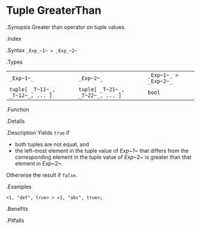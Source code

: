 # Tuple GreaterThan

.Synopsis
Greater than operator on tuple values.

.Index
>

.Syntax
`_Exp_~1~ > _Exp_~2~`

.Types


|                                 |                                  |                        |
| --- | --- | --- |
| `_Exp~1~_`                      |  `_Exp~2~_`                      | `_Exp~1~_ > _Exp~2~_`  |
| `tuple[ _T~11~_, _T~12~_, ... ]` |  `tuple[ _T~21~_, _T~22~_, ... ]` | `bool`                |


.Function

.Details

.Description
Yields `true` if 

*  both tuples are not equal, and
*  the left-most element in the tuple value of _Exp~1~_ that differs from the corresponding element in the tuple 
value of _Exp_~2~ is greater than that element in _Exp_~2~.


Otherwise the result if `false`.

.Examples
```rascal-shell
<1, "def", true> > <1, "abc", true>;
```

.Benefits

.Pitfalls

